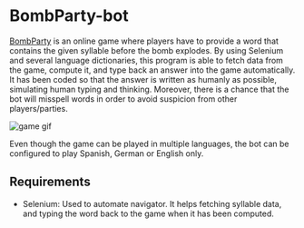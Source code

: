 # BombParty-bot

[BombParty](https://jklm.fun) is an online game where players have to provide a word that contains the given syllable before the bomb explodes. By using Selenium and several language dictionaries, this program is able to fetch data from the game, compute it, and type back an answer into the game automatically. It has been coded so that the answer is written as humanly as possible, simulating human typing and thinking.
Moreover, there is a chance that the bot will misspell words in order to avoid suspicion from other players/parties.

![game gif](https://user-images.githubusercontent.com/95043218/225719743-3de852ef-29e4-4f04-ad2c-3fb9fdd96568.gif)

Even though the game can be played in multiple languages, the bot can be configured to play Spanish, German or English only.

## Requirements

- Selenium: Used to automate navigator. It helps fetching syllable data, and typing the word back to the game when it has been computed.


